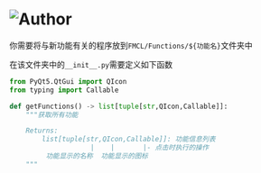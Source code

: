 # ![Author](https://img.shields.io/badge/Author-YongjianWang-green.svg)

你需要将与新功能有关的程序放到`FMCL/Functions/${功能名}`文件夹中

在该文件夹中的`__init__.py`需要定义如下函数

```python
from PyQt5.QtGui import QIcon
from typing import Callable

def getFunctions() -> list[tuple[str,QIcon,Callable]]:
    """获取所有功能

    Returns:
        list[tuple[str,QIcon,Callable]]: 功能信息列表
                    |    |       |- 点击时执行的操作
         功能显示的名称  功能显示的图标
    """
```
